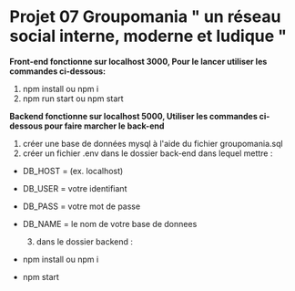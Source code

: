 # Projet 07 Groupomania " un réseau social interne, moderne et ludique "

**Front-end fonctionne sur localhost 3000, Pour le lancer utiliser les commandes ci-dessous:** 

1. npm install ou npm i
2. npm run start ou npm start
  
**Backend fonctionne sur localhost 5000, Utiliser les commandes ci-dessous pour faire marcher le back-end**

  1. créer une base de données mysql à l'aide du fichier groupomania.sql 
  2. créer un fichier .env dans le dossier back-end dans lequel mettre : 

- DB_HOST = (ex. localhost)
- DB_USER = votre identifiant
- DB_PASS = votre mot de passe
- DB_NAME = le nom de votre base de donnees

  3. dans le dossier backend : 
- npm install ou npm i
- npm start
